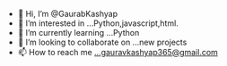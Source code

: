 - 👋 Hi, I’m @GaurabKashyap
- 👀 I’m interested in ...Python,javascript,html.
- 🌱 I’m currently learning ...Python
- 💞️ I’m looking to collaborate on ...new projects
- 📫 How to reach me ...gauravkashyap365@gmail.com

<!---
GaurabKashyap/GaurabKashyap is a ✨ special ✨ repository because its `README.md` (this file) appears on your GitHub profile.
You can click the Preview link to take a look at your changes.
--->
